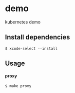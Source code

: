 # demo
kubernetes demo

## Install dependencies

```
$ xcode-select --install
```

## Usage

#### proxy

```
$ make proxy
```
